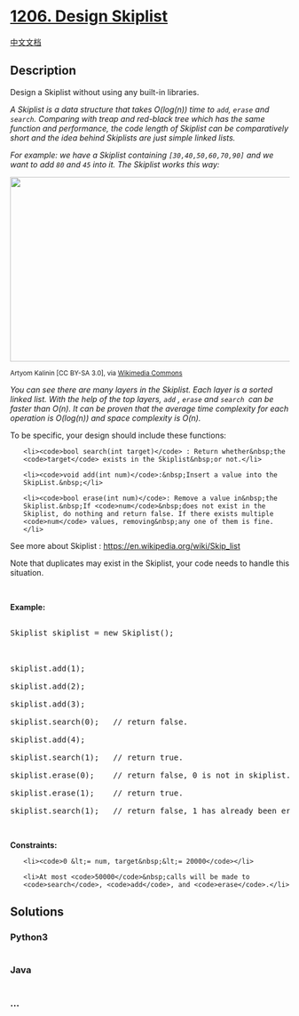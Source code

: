 # [1206. Design Skiplist](https://leetcode.com/problems/design-skiplist)

[中文文档](/solution/1200-1299/1206.Design%20Skiplist/README.md)

## Description
<p>Design a Skiplist without using any built-in libraries.</p>



<p><em>A Skiplist is a data structure that takes&nbsp;O(log(n)) time&nbsp;to <code>add</code>, <code>erase</code> and <code>search</code>. Comparing with treap and red-black tree which has the same function and performance, the code length of Skiplist can be&nbsp;comparatively short and the idea behind Skiplists are just simple linked lists.</em></p>



<p><em>For example:&nbsp;we have a Skiplist containing <code>[30,40,50,60,70,90]</code> and we want to add <code>80</code> and <code>45</code> into it. The&nbsp;Skiplist works this way:</em></p>



<p><img alt="" src="https://assets.leetcode.com/uploads/2019/09/27/1506_skiplist.gif" style="width: 960px; height: 332px;" /><br />

<small>Artyom Kalinin [CC BY-SA 3.0], via <a href="https://commons.wikimedia.org/wiki/File:Skip_list_add_element-en.gif" target="_blank" title="Artyom Kalinin [CC BY-SA 3.0 (https://creativecommons.org/licenses/by-sa/3.0)], via Wikimedia Commons">Wikimedia Commons</a></small></p>



<p><em>You can see there are many layers in the Skiplist. Each layer is a sorted linked list. With the help of the top layers, <code>add</code>&nbsp;,&nbsp;<code>erase</code>&nbsp;and <code>search&nbsp;</code>can be faster than O(n).&nbsp;It can be proven&nbsp;that the average time complexity for each operation is O(log(n)) and space complexity is O(n).</em></p>



<p>To be specific, your design should include these functions:</p>



<ul>

	<li><code>bool search(int target)</code> : Return whether&nbsp;the <code>target</code> exists in the Skiplist&nbsp;or not.</li>

	<li><code>void add(int num)</code>:&nbsp;Insert a value into the SkipList.&nbsp;</li>

	<li><code>bool erase(int num)</code>: Remove a value in&nbsp;the Skiplist.&nbsp;If <code>num</code>&nbsp;does not exist in the Skiplist, do nothing and return false. If there exists multiple <code>num</code> values, removing&nbsp;any one of them is fine.</li>

</ul>



<p>See more about Skiplist :&nbsp;<a href="https://en.wikipedia.org/wiki/Skip_list" target="_blank">https://en.wikipedia.org/wiki/Skip_list</a></p>



<p>Note that duplicates may exist in the Skiplist, your code needs to handle this situation.</p>



<p>&nbsp;</p>



<p><b>Example:</b></p>



<pre>

Skiplist skiplist = new Skiplist();



skiplist.add(1);

skiplist.add(2);

skiplist.add(3);

skiplist.search(0);   // return false.

skiplist.add(4);

skiplist.search(1);   // return true.

skiplist.erase(0);    // return false, 0 is not in skiplist.

skiplist.erase(1);    // return true.

skiplist.search(1);   // return false, 1 has already been erased.</pre>



<p>&nbsp;</p>

<p><strong>Constraints:</strong></p>



<ul>

	<li><code>0 &lt;= num, target&nbsp;&lt;= 20000</code></li>

	<li>At most <code>50000</code>&nbsp;calls will be made to <code>search</code>, <code>add</code>, and <code>erase</code>.</li>

</ul>


## Solutions


<!-- tabs:start -->

### **Python3**

```python

```

### **Java**

```java

```

### **...**
```

```

<!-- tabs:end -->